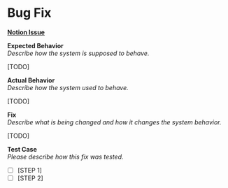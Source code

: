 
# Bug Fix

**[Notion Issue]()** <br>

**Expected Behavior** <br>
*Describe how the system is supposed to behave.* <br>

[TODO]

**Actual Behavior** <br>
*Describe how the system used to behave.* <br>

[TODO]

**Fix** <br>
*Describe what is being changed and how it changes the system behavior.* <br>

[TODO]

**Test Case** <br>
*Please describe how this fix was tested.*
- [ ] [STEP 1]
- [ ] [STEP 2]
